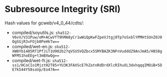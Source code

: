 # Subresource Integrity (SRI)

Hash values for gcweb/v4_0_44/cdts/:
- compiled/soyutils.js: `sha512-V6vV/V31Puw/oM+ACwVfT9hMA8yCr1wWiQpKwFZpeVJtgj8Tp7oSxblYPMHtSUnZ0J0OgSGjR3vFOjb0PeHkTw==`
- compiled/wet-en.js: `sha512-XW8Yb1485RT1PfJiT1U902b27qVSUSVQZbcx5SMYBAZK3NFnVudddZ9AnJmA5/H8S8gWFMS1hoEEg+t3mBXwQg==`
- compiled/wet-fr.js: `sha512-ss1/HCoCIo1MjztH2T85+YU3K3FAXScE7hZatnRdDrdXlcRIhuXL3dxhqqqIMOiB+5DE7k544Y58saVp/Eo47A==`
